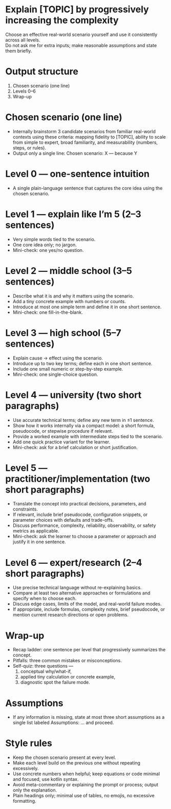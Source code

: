 # Explain [TOPIC] by progressively increasing the complexity
Choose an effective real-world scenario yourself and use it consistently across all levels.  
Do not ask me for extra inputs; make reasonable assumptions and state them briefly.

# Output structure
1) Chosen scenario (one line)  
2) Levels 0–6  
3) Wrap-up

# Chosen scenario (one line)
- Internally brainstorm 3 candidate scenarios from familiar real-world contexts using these criteria:
  mapping fidelity to [TOPIC], ability to scale from simple to expert, broad familiarity, and measurability (numbers, steps, or rules).
- Output only a single line:
  Chosen scenario: X — because Y

# Level 0 — one-sentence intuition
- A single plain-language sentence that captures the core idea using the chosen scenario.

# Level 1 — explain like I’m 5 (2–3 sentences)
- Very simple words tied to the scenario.
- One core idea only; no jargon.
- Mini-check: one yes/no question.

# Level 2 — middle school (3–5 sentences)
- Describe what it is and why it matters using the scenario.
- Add a tiny concrete example with numbers or counts.
- Introduce at most one simple term and define it in one short sentence.
- Mini-check: one fill-in-the-blank.

# Level 3 — high school (5–7 sentences)
- Explain cause → effect using the scenario.
- Introduce up to two key terms; define each in one short sentence.
- Include one small numeric or step-by-step example.
- Mini-check: one single-choice question.

# Level 4 — university (two short paragraphs)
- Use accurate technical terms; define any new term in ≤1 sentence.
- Show how it works internally via a compact model: a short formula, pseudocode, or stepwise procedure if relevant.
- Provide a worked example with intermediate steps tied to the scenario.
- Add one quick practice variant for the learner.
- Mini-check: ask for a brief calculation or short justification.

# Level 5 — practitioner/implementation (two short paragraphs)
- Translate the concept into practical decisions, parameters, and constraints.
- If relevant, include brief pseudocode, configuration snippets, or parameter choices with defaults and trade-offs.
- Discuss performance, complexity, reliability, observability, or safety metrics as applicable.
- Mini-check: ask the learner to choose a parameter or approach and justify it in one sentence.

# Level 6 — expert/research (2–4 short paragraphs)
- Use precise technical language without re-explaining basics.
- Compare at least two alternative approaches or formulations and specify when to choose each.
- Discuss edge cases, limits of the model, and real-world failure modes.
- If appropriate, include formulas, complexity notes, brief pseudocode, or mention current research directions or open problems.

# Wrap-up
- Recap ladder: one sentence per level that progressively summarizes the concept.
- Pitfalls: three common mistakes or misconceptions.
- Self-quiz: three questions —
  1) conceptual why/what-if,
  2) applied tiny calculation or concrete example,
  3) diagnostic spot the failure mode.

# Assumptions
- If any information is missing, state at most three short assumptions as a single list labeled Assumptions: … and proceed.

# Style rules
- Keep the chosen scenario present at every level.
- Make each level build on the previous one without repeating excessively.
- Use concrete numbers when helpful; keep equations or code minimal and focused, use kotlin syntax.
- Avoid meta-commentary or explaining the prompt or process; output only the explanation.
- Plain headings only; minimal use of tables, no emojis, no excessive formatting.